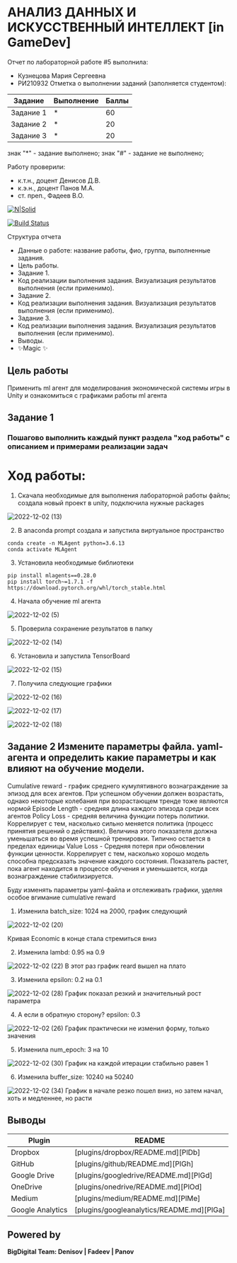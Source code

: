 # АНАЛИЗ ДАННЫХ И ИСКУССТВЕННЫЙ ИНТЕЛЛЕКТ [in GameDev]
Отчет по лабораторной работе #5 выполнила:
- Кузнецова Мария Сергеевна
- РИ210932
Отметка о выполнении заданий (заполняется студентом):

| Задание | Выполнение | Баллы |
| ------ | ------ | ------ |
| Задание 1 | * | 60 |
| Задание 2 | * | 20 |
| Задание 3 | * | 20 |

знак "*" - задание выполнено; знак "#" - задание не выполнено;

Работу проверили:
- к.т.н., доцент Денисов Д.В.
- к.э.н., доцент Панов М.А.
- ст. преп., Фадеев В.О.

[![N|Solid](https://cldup.com/dTxpPi9lDf.thumb.png)](https://nodesource.com/products/nsolid)

[![Build Status](https://travis-ci.org/joemccann/dillinger.svg?branch=master)](https://travis-ci.org/joemccann/dillinger)

Структура отчета

- Данные о работе: название работы, фио, группа, выполненные задания.
- Цель работы.
- Задание 1.
- Код реализации выполнения задания. Визуализация результатов выполнения (если применимо).
- Задание 2.
- Код реализации выполнения задания. Визуализация результатов выполнения (если применимо).
- Задание 3.
- Код реализации выполнения задания. Визуализация результатов выполнения (если применимо).
- Выводы.
- ✨Magic ✨

## Цель работы

Применить ml агент для моделирования экономической системы игры в Unity и ознакомиться с графиками работы ml агента

## Задание 1
### Пошагово выполнить каждый пункт раздела "ход работы" с описанием и примерами реализации задач
# Ход работы:

1) Скачала необходимые для выполнения лабораторной работы файлы; создала новый проект в unity, подключила нужные packages

![2022-12-02 (13)](https://user-images.githubusercontent.com/113997426/205327725-3bc4e14c-2695-4a5d-b209-c7b2207a3996.png)

2) В anaconda prompt создала и запустила виртуальное пространство

```
conda create -n MLAgent python=3.6.13
conda activate MLAgent
```

3) Установила необходимые библиотеки

```
pip install mlagents==0.28.0
pip install torch~=1.7.1 -f https://download.pytorch.org/whl/torch_stable.html
```

4) Начала обучение ml агента

![2022-12-02 (5)](https://user-images.githubusercontent.com/113997426/205328787-98e1e80c-e6d2-45aa-889f-91acb17581d6.png)

5) Проверила сохранение результатов в папку

![2022-12-02 (14)](https://user-images.githubusercontent.com/113997426/205328897-c99ed900-aeb5-4445-bd48-ab0988a99b35.png)

6) Установила и запустила TensorBoard

![2022-12-02 (15)](https://user-images.githubusercontent.com/113997426/205329095-27152e8b-f150-42b1-9a58-57912b6f348e.png)

7) Получила следующие графики

![2022-12-02 (16)](https://user-images.githubusercontent.com/113997426/205329163-de28ff3e-bac1-4e43-8f4c-4bab33a90809.png)

![2022-12-02 (17)](https://user-images.githubusercontent.com/113997426/205329339-1a88b6e4-44e2-4396-9a90-1dfd42df6e80.png)

![2022-12-02 (18)](https://user-images.githubusercontent.com/113997426/205329355-887a33f6-dfba-4257-9af5-15484d4a66d9.png)


## Задание 2 Измените параметры файла. yaml-агента и определить какие параметры и как влияют на обучение модели.

Cumulative reward - график среднего кумулятивного вознаграждение за эпизод для всех агентов. При успешном обучении должен возрастать, однако некоторые колебания при возрастающем тренде тоже являются нормой
Episode Length - средняя длина каждого эпизода среди всех агентов
Policy Loss - средняя величина функции потерь политики. Коррелирует с тем, насколько сильно меняется политика (процесс принятия решений о действиях). Величина этого показателя должна уменьшаться во время успешной тренировки. Типично остается в пределах единицы
Value Loss - Средняя потеря при обновлении функции ценности. Коррелирует с тем, насколько хорошо модель способна предсказать значение каждого состояния. Показатель растет, пока агент находится в процессе обучения и уменьшается, когда вознаграждение стабилизируется.

Буду изменять параметры yaml-файла и отслеживать графики, уделяя особое вгимание cumulative reward

1) Изменила batch_size: 1024 на 2000, график следующий

![2022-12-02 (20)](https://user-images.githubusercontent.com/113997426/205330348-a455ee3d-281e-4340-b20e-65a82d147cf8.png)

Кривая Economic в конце стала стремиться вниз

2) Изменила lambd: 0.95 на 0.9

![2022-12-02 (22)](https://user-images.githubusercontent.com/113997426/205334728-34a8394e-8d26-4a2f-b8e0-9b108f333271.png)
В этот раз график reard вышел на плато 

3) Изменила epsilon: 0.2 на 0.1 

![2022-12-02 (28)](https://user-images.githubusercontent.com/113997426/205340481-858ec470-9a5b-4735-a5c2-879cabe58425.png)
График показал резкий и значительный рост параметра

4) А если в обратную сторону? epsilon: 0.3

![2022-12-02 (26)](https://user-images.githubusercontent.com/113997426/205339010-bda58d1d-51ac-4281-93e2-332d816ca5e9.png)
График практически не изменил форму, только значения

5) Изменила num_epoch: 3 на 10

![2022-12-02 (30)](https://user-images.githubusercontent.com/113997426/205342209-c9421e4e-d10f-419d-8158-26fa243063bd.png)
График на каждой итерации стабильно равен 1

6) Изменила buffer_size: 10240 на 50240

![2022-12-02 (34)](https://user-images.githubusercontent.com/113997426/205344174-5b549204-c9a2-4519-a72b-2216798609fe.png)
График в начале резко пошел вниз, но затем начал, хоть и медленнее, но расти



## Выводы




| Plugin | README |
| ------ | ------ |
| Dropbox | [plugins/dropbox/README.md][PlDb] |
| GitHub | [plugins/github/README.md][PlGh] |
| Google Drive | [plugins/googledrive/README.md][PlGd] |
| OneDrive | [plugins/onedrive/README.md][PlOd] |
| Medium | [plugins/medium/README.md][PlMe] |
| Google Analytics | [plugins/googleanalytics/README.md][PlGa] |

## Powered by

**BigDigital Team: Denisov | Fadeev | Panov**
